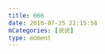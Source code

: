 ```yaml
---
title: 666
date: 2016-07-25 22:15:58
mCategories: [说说]
type: moment
---
```


<div id="pics-20160725221558"></div>

<script>
var data = [
    {"link": "2016-07-25_000000.jpeg", "type": "shuoshuo"}
];
picsRender(data, "pics-20160725221558");
</script>
